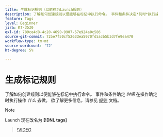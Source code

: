 ```yaml
---
title: 生成标记规则（以前称为Launch规则）
description: 了解如何创建规则以便能够在标记中执行命令。 事件和条件决定*何时*执行操作，而操作决定*何时*执行。
feature: Tags
level: Beginner
jira: KT-3530
exl-id: 789ce4d8-4c20-4690-9907-57e924a0c586
source-git-commit: 72be7f50cf52633ea5970fd5a3b5b3d7fe9ea470
workflow-type: tm+mt
source-wordcount: '72'
ht-degree: 5%

---
```


# 生成标记规则

了解如何创建规则以便能够在标记中执行命令。 事件和条件确定 *时间* 在操作确定时执行操作 *什么* 去做。 欲了解更多信息，请参见 [规则](https://experienceleague.adobe.com/docs/experience-platform/tags/ui/rules.html) 文档。

>[!NOTE]
>
> Launch 现在改名为 **[!DNL tags]**

>[!VIDEO](https://video.tv.adobe.com/v/28730/?learn=on)
